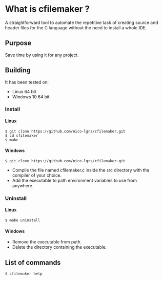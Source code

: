 # What is cfilemaker ?

A straightforward tool to automate the repetitive task of creating source and header files for the C language without the need to install a whole IDE.

## Purpose

Save time by using it for any project.

## Building

It has been tested on:

- Linux 64 bit
- Windows 10 64 bit

### Install

#### Linux

`$ git clone https://github.com/nico-lgrs/cfilemaker.git`\
`$ cd cfilemaker`\
`$ make`

#### Windows

`$ git clone https://github.com/nico-lgrs/cfilemaker.git`

- Compile the file named cfilemaker.c inside the src directory with the compiler of your choice.
- Add the executable to path environment variables to use from anywhere.

### Uninstall

#### Linux

`$ make uninstall`

#### Windows

- Remove the executable from path.
- Delete the directory containing the executable.

## List of commands

`$ cfilemaker help`
